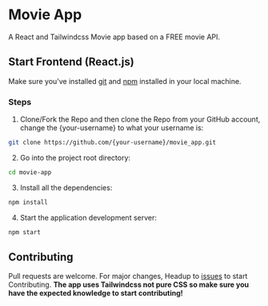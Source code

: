 # Movie App

A React and Tailwindcss Movie app based on a FREE movie API.

## Start Frontend (React.js)

Make sure you've installed [git](https://git-scm.com/) and [npm](https://docs.npmjs.com/cli/init) installed in your local machine.

### Steps

1. Clone/Fork the Repo and then clone the Repo from your GitHub account, change the {your-username} to what your username is:

```bash
git clone https://github.com/{your-username}/movie_app.git
```

2. Go into the project root directory:

```bash
cd movie-app
```

3. Install all the dependencies:

```bash
npm install
```

4. Start the application development server:

```bash
npm start
```

## Contributing

Pull requests are welcome. For major changes, Headup to [issues](https://github.com/Halim-Shams/movie_app/issues) to start Contributing.
**The app uses Tailwindcss not pure CSS so make sure you have the expected knowledge to start contributing!**
